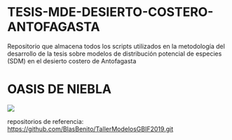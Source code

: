 # TESIS-MDE-DESIERTO-COSTERO-ANTOFAGASTA
Repositorio que almacena todos los scripts utilizados en la metodología del desarrollo de la tesis sobre modelos de distribución potencial de especies (SDM) en el desierto costero de Antofagasta

#  OASIS DE NIEBLA
![](https://github.com/juandomingoHM/juandomingoHM/blob/main/banner%20oaisis%20de%20neblina.png)

repositorios de referencia: https://github.com/BlasBenito/TallerModelosGBIF2019.git 


